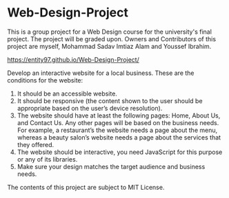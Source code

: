 # Web-Design-Project

This is a group project for a Web Design course for the university's final project. The project will be graded upon.
Owners and Contributors of this project are myself, Mohammad Sadav Imtiaz Alam and Youssef Ibrahim. 

https://entity97.github.io/Web-Design-Project/

Develop an interactive website for a local business. These are the conditions for the
website:
1. It should be an accessible website.
2. It should be responsive (the content shown to the user should be appropriate
based on the user’s device resolution).
3. The website should have at least the following pages: Home, About Us, and Contact Us.
Any other pages will be based on the business needs. For example, a restaurant’s
the website needs a page about the menu, whereas a beauty salon’s website needs a page
about the services that they offered.
4. The website should be interactive, you need JavaScript for this purpose or any of its
libraries.
5. Make sure your design matches the target audience and business needs.

The contents of this project are subject to MIT License. 
